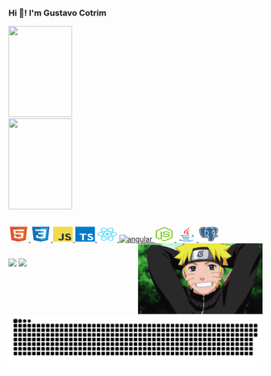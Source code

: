 ### Hi 👋! I'm Gustavo Cotrim

<div>
  <a href="https://github.com/gustavocotrim11">
  <img height="180em" width="50%" src="https://github-readme-stats.vercel.app/api?username=gustavocotrim11&show_icons=true&theme=dracula&include_all_commits=true&count_private=true"/>
  <img height="180em" width="50%" src="https://github-readme-stats.vercel.app/api/top-langs/?username=gustavocotrim11&layout=compact&langs_count=16&theme=dracula"/>
</div>

<div style="display: inline_block"><br>
  <p align="left">
    <a href="https://www.w3.org/html/" target="_blank"> <img src="https://raw.githubusercontent.com/devicons/devicon/master/icons/html5/html5-original.svg" alt="html5" height="30" width="40"/> </a>
    <a href="https://www.w3schools.com/css/" target="_blank"> <img src="https://raw.githubusercontent.com/devicons/devicon/master/icons/css3/css3-original.svg" alt="css3" height="30" width="40"/> </a>
    <a href="https://developer.mozilla.org/en-US/docs/Web/JavaScript" target="_blank"> <img src="https://raw.githubusercontent.com/devicons/devicon/master/icons/javascript/javascript-original.svg" alt="javascript" height="30" width="40"/> </a>
    <a href="https://www.typescriptlang.org/" target="_blank"> <img src="https://raw.githubusercontent.com/devicons/devicon/master/icons/typescript/typescript-original.svg" alt="typescript" height="30" width="40"/> </a>
    <a href="https://reactjs.org/" target="_blank"> <img src="https://raw.githubusercontent.com/devicons/devicon/master/icons/react/react-original.svg" alt="react" height="30" width="40"/> </a>
    <a href="https://angular.io" target="_blank"> <img src="https://angular.io/assets/images/logos/angular/angular.svg" alt="angular" height="30" width="40"/> </a>
    <a href="https://nodejs.org" target="_blank"> <img src="https://raw.githubusercontent.com/devicons/devicon/master/icons/nodejs/nodejs-original.svg" alt="nodejs" height="30" width="40"/> </a>
    <a href="https://www.java.com" target="_blank"> <img src="https://raw.githubusercontent.com/devicons/devicon/master/icons/java/java-original.svg" alt="java" height="30" width="40"/> </a>
    <a href="https://www.postgresql.org" target="_blank"> <img src="https://raw.githubusercontent.com/devicons/devicon/master/icons/postgresql/postgresql-original.svg" alt="postgresql" height="30" width="40"/> </a>
    <img align="right" alt="Gus-naruto" height="140" width="auto" src="./.github/img/Gus-naruto.gif">
  </p>
</div>

##

<div> 
  <a href = "mailto:gustavocotrim11@gmail.com"><img src="https://img.shields.io/badge/-Gmail-%23333?style=for-the-badge&logo=gmail&logoColor=white" target="_blank"></a>
  <a href="https://www.linkedin.com/in/gustavocotrim" target="_blank"><img src="https://img.shields.io/badge/-LinkedIn-%230077B5?style=for-the-badge&logo=linkedin&logoColor=white" target="_blank"></a> 
 
  ![Snake animation](https://github.com/gustavocotrim11/gustavocotrim11/blob/output/github-contribution-grid-snake.svg)
 
</div>
